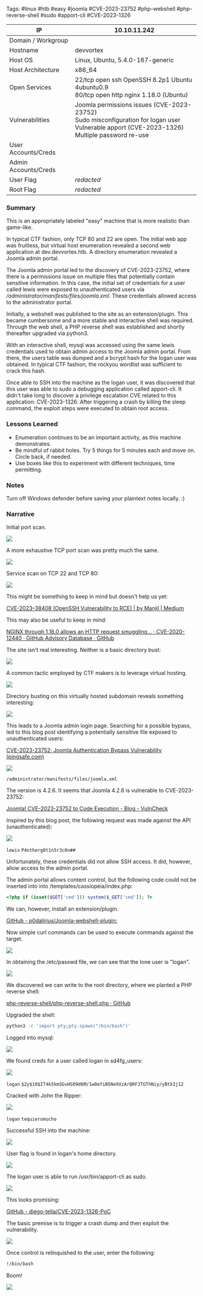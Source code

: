 
Tags: #linux #htb #easy #joomla #CVE-2023-23752 #php-webshell #php-reverse-shell #sudo #apport-cli #CVE-2023-1326



| IP                   | 10.10.11.242                                                                                                                                        |
| -------------------- | --------------------------------------------------------------------------------------------------------------------------------------------------- |
| Domain / Workgroup   |                                                                                                                                                     |
| Hostname             | devvortex                                                                                                                                           |
| Host OS              | Linux, Ubuntu, 5.4.0-167-generic                                                                                                                    |
| Host Architecture    | x86_64                                                                                                                                              |
| Open Services        | 22/tcp open  ssh     OpenSSH 8.2p1 Ubuntu 4ubuntu0.9<br>80/tcp open  http    nginx 1.18.0 (Ubuntu)                                                  |
| Vulnerabilities      | Joomla permissions issues (CVE-2023-23752)<br>Sudo misconfiguration for logan user<br>Vulnerable apport (CVE-2023-1326)<br>Multiple password re-use |
| User Accounts/Creds  |                                                                                                                                                     |
| Admin Accounts/Creds |                                                                                                                                                     |
| User Flag            | *redacted*                                                                                                                                          |
| Root Flag            | *redacted*                                                                                                                                          |

### Summary

This is an appropriately labeled "easy" machine that is more realistic than game-like. 

In typical CTF fashion, only TCP 80 and 22 are open. The initial web app was fruitless, but virtual host enumeration revealed a second web application at dev.devvortex.htb. A directory enumeration revealed a Joomla admin portal.

The Joomla admin portal led to the discovery of CVE-2023-23752, where there is a permissions issue on multiple files that potentially contain sensitive information. In this case, the initial set of credentials for a user called lewis were exposed to unauthenticated users via */administrator/manifests/files/joomla.xml*. These credentials allowed access to the administrator portal.

Initially, a webshell was published to the site as an extension/plugin. This became cumbersome and a more stable and interactive shell was required. Through the web shell, a PHP reverse shell was established and shortly thereafter upgraded via python3.

With an interactive shell, mysql was accessed using the same lewis credentials used to obtain admin access to the Joomla admin portal. From there, the users table was dumped and a bcrypt hash for the logan user was obtained. In typical CTF fashion, the rockyou wordlist was sufficient to crack this hash.

Once able to SSH into the machine as the logan user, it was discovered that this user was able to sudo a debugging application called apport-cli. It didn't take long to discover a privilege escalation CVE related to this application: CVE-2023-1326. After triggering a crash by killing the sleep command, the exploit steps were executed to obtain root access.

### Lessons Learned

- Enumeration continues to be an important activity, as this machine demonstrates.
- Be mindful of rabbit holes. Try 5 things for 5 minutes each and move on. Circle back, if needed.
- Use boxes like this to experiment with different techniques, time permitting.

### Notes

Turn off Windows defender before saving your plaintext notes locally. :)

### Narrative

Initial port scan.

![](../../_attachments/Pasted%20image%2020240422081903.png)

A more exhaustive TCP port scan was pretty much the same.

![](../../_attachments/Pasted%20image%2020240422081957.png)

Service scan on TCP 22 and TCP 80:

![](../../_attachments/Pasted%20image%2020240422082057.png)

This might be something to keep in mind but doesn't help us yet:

[CVE-2023–38408 (OpenSSH Vulnerability to RCE) | by Manjil | Medium](https://medium.com/@mane_csit2075/cve-2023-38408-openssh-vulnerability-to-rce-9e756a0369fd)

This may also be useful to keep in mind:

[NGINX through 1.18.0 allows an HTTP request smuggling... · CVE-2020-12440 · GitHub Advisory Database · GitHub](https://github.com/advisories/GHSA-6wvc-hc5h-7fqv)

The site isn't real interesting. Neither is a basic directory bust:

![](../../_attachments/Pasted%20image%2020240422111616.png)

A common tactic employed by CTF makers is to leverage virtual hosting.

![](../../_attachments/Pasted%20image%2020240422122206.png)

Directory busting on this virtually hosted subdomain reveals something interesting:

![](../../_attachments/Pasted%20image%2020240422173524.png)

This leads to a Joomla admin login page. Searching for a possible bypass, led to this blog post identifying a potentially sensitive file exposed to unauthenticated users:

[CVE-2023-23752: Joomla Authentication Bypass Vulnerability (pingsafe.com)](https://www.pingsafe.com/blog/cve-2023-23752-joomla-authentication-bypass-vulnerability/)

![](../../_attachments/Pasted%20image%2020240422174057.png)

`/administrator/manifests/files/joomla.xml`

The version is 4.2.6. It seems that Joomla 4.2.6 is vulnerable to CVE-2023-23752:

[Joomla! CVE-2023-23752 to Code Execution - Blog - VulnCheck](https://vulncheck.com/blog/joomla-for-rce)

Inspired by this blog post, the following request was made against the API (unauthenticated):

![](../../_attachments/Pasted%20image%2020240422180750.png)

`lewis`
`P4ntherg0t1n5r3c0n##`

Unfortunately, these credentials did not allow SSH access. It did, however, allow access to the admin portal.

The admin portal allows content control, but the following code could not be inserted into into /templates/cassiopeia/index.php:

``` php
<?php if (isset($GET['cmd'])) system($_GET['cmd']); ?>
```

We can, however, install an extension/plugin. 

[GitHub - p0dalirius/Joomla-webshell-plugin:](https://github.com/p0dalirius/Joomla-webshell-plugin)

Now simple curl commands can be used to execute commands against the target.

![](../../_attachments/Pasted%20image%2020240422200635.png)

In obtaining the /etc/passwd file, we can see that the lone user is "logan".

![](../../_attachments/Pasted%20image%2020240422201003.png)

We discovered we can write to the root directory, where we planted a PHP reverse shell:

[php-reverse-shell/php-reverse-shell.php · GitHub](https://github.com/pentestmonkey/php-reverse-shell/blob/master/php-reverse-shell.php)

Upgraded the shell:

``` bash
python3 -c 'import pty;pty.spawn("/bin/bash")'
```

Logged into mysql:

![](../../_attachments/Pasted%20image%2020240422212529.png)

We found creds for a user called logan in sd4fg_users:

![](../../_attachments/Pasted%20image%2020240422212712.png)

`logan`
`$2y$10$IT4k5kmSGvHSO9d6M/1w0eYiB5Ne9XzArQRFJTGThNiy/yBtkIj12`

Cracked with John the Ripper:

![](../../_attachments/Pasted%20image%2020240422213124.png)

`logan`
`tequieromucho`

Successful SSH into the machine:

![](../../_attachments/Pasted%20image%2020240422213303.png)

User flag is found in logan's home directory.

![](../../_attachments/Pasted%20image%2020240422213447.png)

The logan user is able to run /usr/bin/apport-cli as sudo. 

![](../../_attachments/Pasted%20image%2020240422214014.png)

This looks promising:

[GitHub - diego-tella/CVE-2023-1326-PoC](https://github.com/diego-tella/CVE-2023-1326-PoC)

The basic premise is to trigger a crash dump and then exploit the vulnerability.

![](../../_attachments/Pasted%20image%2020240422220330.png)

Once control is relinquished to the user, enter the following:

``` bash
!/bin/bash
```

Boom!

![](../../_attachments/Pasted%20image%2020240422215915.png)



